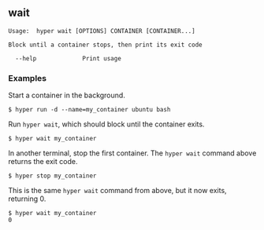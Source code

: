 ## wait

    Usage:  hyper wait [OPTIONS] CONTAINER [CONTAINER...]

    Block until a container stops, then print its exit code

      --help             Print usage

### Examples
Start a container in the background.

    $ hyper run -d --name=my_container ubuntu bash

Run `hyper wait`, which should block until the container exits.

    $ hyper wait my_container

In another terminal, stop the first container. The `hyper wait` command above returns the exit code.

    $ hyper stop my_container

This is the same `hyper wait` command from above, but it now exits, returning 0.

    $ hyper wait my_container
    0
